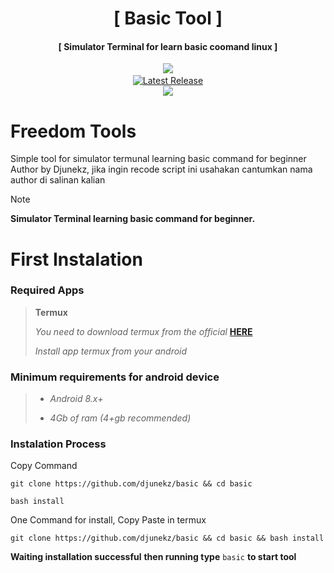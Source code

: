 <h1 align="center">[ Basic Tool ]</h1>
<h4 align="center">[ Simulator Terminal for learn basic coomand linux ]</h4>
<p align="center">
<a href="https://github.com/djunekz"><img src="https://img.shields.io/static/v1?style=for-the-badge&logo=github&label=AUTHOR&message=DJUNEKZ&color=blue")</a>
<a href="https://github.com/djunekz/basic/tree/1.0.0><img src="https://img.shields.io/static/v1?style=for-the-badge&logo=Clockify&logoColor=white&label=Version&message=1.0&color=green")</a><br>
<a href="https://github.com/djunekz/basic/releases"><img alt="Latest Release" src="https://img.shields.io/github/release/djunekz/basic.svg" /></a><br>
<img src="https://img.shields.io/static/v1?label=Android&logo=android&logoColor=green&color=green&message=Support&style=flat">
		
# Freedom Tools

Simple tool for simulator termunal learning basic command for beginner<br>
Author by Djunekz, jika ingin recode script ini usahakan cantumkan nama author di salinan kalian
 
> [!NOTE]
> **Simulator Terminal learning basic command for beginner.**

# First Instalation

### **Required Apps**
> **Termux**
>
> *You need to download termux from the official*
> **<a href="https://github.com/termux/termux-app/releases/latest">HERE</a>**
>
> *Install app termux from your android*

### **Minimum requirements for android device**
> - *Android 8.x+*
>
> - *4Gb of ram (4+gb recommended)*
>

### **Instalation Process** 
Copy Command
```
git clone https://github.com/djunekz/basic && cd basic
```
```
bash install
```

One Command for install,
Copy Paste in termux
```
git clone https://github.com/djunekz/basic && cd basic && bash install
```
**Waiting installation successful**
**then running type** `basic` **to start tool**
